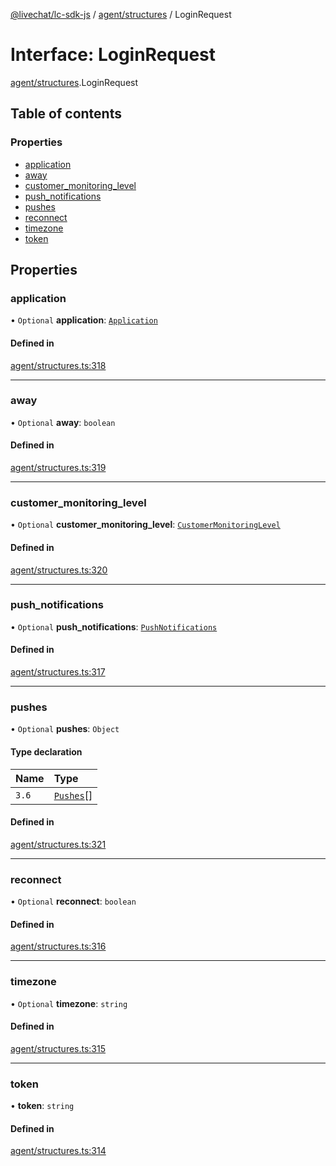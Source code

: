 [@livechat/lc-sdk-js](../README.md) / [agent/structures](../modules/agent_structures.md) / LoginRequest

# Interface: LoginRequest

[agent/structures](../modules/agent_structures.md).LoginRequest

## Table of contents

### Properties

- [application](agent_structures.LoginRequest.md#application)
- [away](agent_structures.LoginRequest.md#away)
- [customer\_monitoring\_level](agent_structures.LoginRequest.md#customer_monitoring_level)
- [push\_notifications](agent_structures.LoginRequest.md#push_notifications)
- [pushes](agent_structures.LoginRequest.md#pushes)
- [reconnect](agent_structures.LoginRequest.md#reconnect)
- [timezone](agent_structures.LoginRequest.md#timezone)
- [token](agent_structures.LoginRequest.md#token)

## Properties

### application

• `Optional` **application**: [`Application`](agent_structures.Application.md)

#### Defined in

[agent/structures.ts:318](https://github.com/livechat/lc-sdk-js/blob/a3fdde0/src/agent/structures.ts#L318)

___

### away

• `Optional` **away**: `boolean`

#### Defined in

[agent/structures.ts:319](https://github.com/livechat/lc-sdk-js/blob/a3fdde0/src/agent/structures.ts#L319)

___

### customer\_monitoring\_level

• `Optional` **customer\_monitoring\_level**: [`CustomerMonitoringLevel`](../enums/agent_structures.CustomerMonitoringLevel.md)

#### Defined in

[agent/structures.ts:320](https://github.com/livechat/lc-sdk-js/blob/a3fdde0/src/agent/structures.ts#L320)

___

### push\_notifications

• `Optional` **push\_notifications**: [`PushNotifications`](agent_structures.PushNotifications.md)

#### Defined in

[agent/structures.ts:317](https://github.com/livechat/lc-sdk-js/blob/a3fdde0/src/agent/structures.ts#L317)

___

### pushes

• `Optional` **pushes**: `Object`

#### Type declaration

| Name | Type |
| :------ | :------ |
| `3.6` | [`Pushes`](../enums/agent_structures.Pushes.md)[] |

#### Defined in

[agent/structures.ts:321](https://github.com/livechat/lc-sdk-js/blob/a3fdde0/src/agent/structures.ts#L321)

___

### reconnect

• `Optional` **reconnect**: `boolean`

#### Defined in

[agent/structures.ts:316](https://github.com/livechat/lc-sdk-js/blob/a3fdde0/src/agent/structures.ts#L316)

___

### timezone

• `Optional` **timezone**: `string`

#### Defined in

[agent/structures.ts:315](https://github.com/livechat/lc-sdk-js/blob/a3fdde0/src/agent/structures.ts#L315)

___

### token

• **token**: `string`

#### Defined in

[agent/structures.ts:314](https://github.com/livechat/lc-sdk-js/blob/a3fdde0/src/agent/structures.ts#L314)
